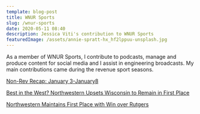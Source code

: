 ```yaml
---
template: blog-post
title: WNUR Sports
slug: /wnur-sports
date: 2020-05-11 08:40
description: Jessica Viti's contribution to WNUR Sports
featuredImage: /assets/annie-spratt-hx_hf2lppuu-unsplash.jpg
---
```

As a member of WNUR Sports, I contribute to podcasts, manage and produce content for social media and I assist in engineering broadcasts. My main contributions came during the revenue sport seasons.

[Non-Rev Recap: January 3-January8](https://wnursports.com/2019/01/09/non-rev-recap-january-3-january-8/)

[Best in the West? Northwestern Upsets Wisconsin to Remain in First Place](https://wnursports.com/2018/10/28/best-in-the-west-northwestern-upsets-wisconsin-to-remain-in-first-place/)

[Northwestern Maintains First Place with Win over Rutgers](https://wnursports.com/2018/10/22/northwestern-maintains-first-place-with-win-over-rutgers/)